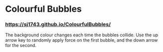 # Colourful Bubbles
### https://sj1743.github.io/ColourfulBubbles/

The background colour changes each time the bubbles collide.
Use the up arrow key to randomly apply force on the first bubble, and the down arrow for the second.
